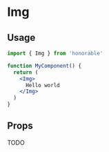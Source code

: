 # Img

## Usage

```jsx
import { Img } from 'honorable'

function MyComponent() {
  return (
    <Img>
      Hello world
    </Img>
  )
}
```

## Props

TODO
